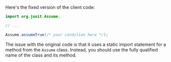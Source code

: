 Here's the fixed version of the client code:
```java
import org.junit.Assume;

// ...

Assume.assumeTrue(/* your condition here */);
```
The issue with the original code is that it uses a static import statement for a method from the `Assume` class. Instead, you should use the fully qualified name of the class and its method.